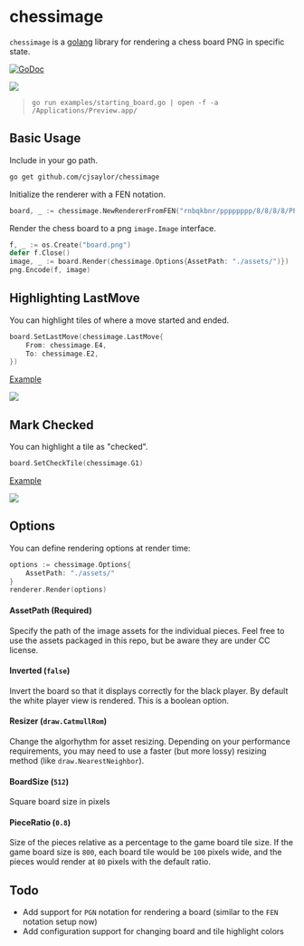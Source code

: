 # chessimage

`chessimage` is a [golang](https://golang.org) library for rendering a chess board PNG in specific state.

[![GoDoc](https://godoc.org/github.com/cjsaylor/chessimage?status.svg)](https://godoc.org/github.com/cjsaylor/chessimage)

![](./docs/starting_board.png)

> `go run examples/starting_board.go | open -f -a /Applications/Preview.app/`

## Basic Usage

Include in your go path.

```bash
go get github.com/cjsaylor/chessimage
```

Initialize the renderer with a FEN notation.

```go
board, _ := chessimage.NewRendererFromFEN("rnbqkbnr/pppppppp/8/8/8/8/PPPPPPPP/RNBQKBNR w KQkq - 0 1")
```

Render the chess board to a png `image.Image` interface.

```go
f, _ := os.Create("board.png")
defer f.Close()
image, _ := board.Render(chessimage.Options{AssetPath: "./assets/")})
png.Encode(f, image)
```

## Highlighting LastMove

You can highlight tiles of where a move started and ended.

```go
board.SetLastMove(chessimage.LastMove{
	From: chessimage.E4,
	To: chessimage.E2,
})
```

[Example](./blob/master/examples/board_with_moves.go)

![](./docs/board_with_moves.png)

## Mark Checked

You can highlight a tile as "checked".

```go
board.SetCheckTile(chessimage.G1)
```

[Example](./blob/master/examples/king_checked.go)

![](./docs/king_checked.png)

## Options

You can define rendering options at render time:

```go
options := chessimage.Options{
	AssetPath: "./assets/"
}
renderer.Render(options)
```

#### AssetPath (**Required**)

Specify the path of the image assets for the individual pieces. Feel free to use the assets packaged in this repo, but be aware they are under CC license.

#### Inverted (`false`)

Invert the board so that it displays correctly for the black player. By default the white player view is rendered. This is a boolean option.

#### Resizer (`draw.CatmullRom`)

Change the algorhythm for asset resizing. Depending on your performance requirements, you may need to use a faster (but more lossy) resizing method (like `draw.NearestNeighbor`).

#### BoardSize (`512`)

Square board size in pixels

#### PieceRatio (`0.8`)

Size of the pieces relative as a percentage to the game board tile size. If the game board size is `800`, each board tile would be `100` pixels wide, and the pieces would render at `80` pixels with the default ratio.

## Todo

* Add support for `PGN` notation for rendering a board (similar to the `FEN` notation setup now)
* Add configuration support for changing board and tile highlight colors